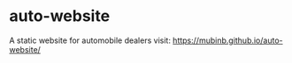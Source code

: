 # auto-website
A static website for automobile dealers
visit: https://mubinb.github.io/auto-website/
